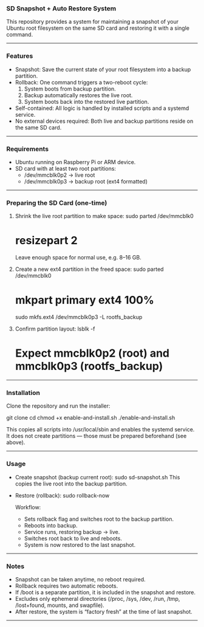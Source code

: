 ### SD Snapshot + Auto Restore System

This repository provides a system for maintaining a snapshot of your Ubuntu root filesystem on the same SD card and restoring it with a single command.

---

### Features

- Snapshot: Save the current state of your root filesystem into a backup partition.
- Rollback: One command triggers a two-reboot cycle:
  1. System boots from backup partition.
  2. Backup automatically restores the live root.
  3. System boots back into the restored live partition.
- Self-contained: All logic is handled by installed scripts and a systemd service.
- No external devices required: Both live and backup partitions reside on the same SD card.

---

### Requirements

- Ubuntu running on Raspberry Pi or ARM device.
- SD card with at least two root partitions:
  - /dev/mmcblk0p2 → live root
  - /dev/mmcblk0p3 → backup root (ext4 formatted)

---

### Preparing the SD Card (one-time)

1. Shrink the live root partition to make space:
   sudo parted /dev/mmcblk0
   # resizepart 2 <new-end>
   Leave enough space for normal use, e.g. 8–16 GB.

2. Create a new ext4 partition in the freed space:
   sudo parted /dev/mmcblk0
   # mkpart primary ext4 <start> 100%
   sudo mkfs.ext4 /dev/mmcblk0p3 -L rootfs_backup

3. Confirm partition layout:
   lsblk -f
   # Expect mmcblk0p2 (root) and mmcblk0p3 (rootfs_backup)

---

### Installation

Clone the repository and run the installer:

   git clone <repo-url>
   cd <repo-name>
   chmod +x enable-and-install.sh
   ./enable-and-install.sh

This copies all scripts into /usr/local/sbin and enables the systemd service.
It does not create partitions — those must be prepared beforehand (see above).

---

### Usage

- Create snapshot (backup current root):
     sudo sd-snapshot.sh
  This copies the live root into the backup partition.

- Restore (rollback):
     sudo rollback-now

  Workflow:
  - Sets rollback flag and switches root to the backup partition.
  - Reboots into backup.
  - Service runs, restoring backup → live.
  - Switches root back to live and reboots.
  - System is now restored to the last snapshot.

---

### Notes

- Snapshot can be taken anytime, no reboot required.
- Rollback requires two automatic reboots.
- If /boot is a separate partition, it is included in the snapshot and restore.
- Excludes only ephemeral directories (/proc, /sys, /dev, /run, /tmp, /lost+found, mounts, and swapfile).
- After restore, the system is “factory fresh” at the time of last snapshot.

---
